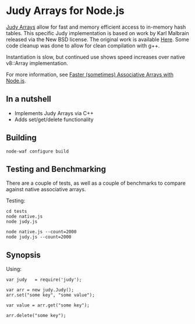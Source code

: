 # Judy Arrays for Node.js

[Judy Arrays](http://judy.sourceforge.net/doc/10minutes.htm "Judy Arrays")
allow for fast and memory efficient access to in-memory hash tables.  This
specific Judy implementation is based on work by Karl Malbrain released via
the New BSD license.  The original work is available [Here](http://code.google.com/p/judyarray/).
Some code cleanup was done to allow for clean compilation with g++.

Instantiation is slow, but continued use shows speed increases over native
v8::Array implementation.

For more information, see [Faster (sometimes) Associative Arrays with Node.js](http://legitimatesounding.com/blog/).

## In a nutshell

- Implements Judy Arrays via C++
- Adds set/get/delete functionality

## Building
    node-waf configure build

## Testing and Benchmarking
There are a couple of tests, as well as a couple of benchmarks to compare
against native associative arrays.

Testing:

    cd tests
    node native.js
    node judy.js
    
    node native.js --count=2000
    node judy.js --count=2000

## Synopsis

Using:

    var judy   = require('judy');
    
    var arr = new judy.Judy();
    arr.set("some key", "some value");
    
    var value = arr.get("some key");
    
    arr.delete("some key");
